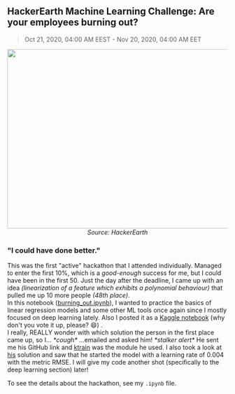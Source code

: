 ## HackerEarth Machine Learning Challenge: Are your employees burning out?
> Oct 21, 2020, 04:00 AM EEST - Nov 20, 2020, 04:00 AM EET
<p align="center">
  <img width="910" height="410" src="https://media-fastly.hackerearth.com/media/hackathon/hackerearth-machine-learning-challenge-predict-burnout-rate/images/8beab99412-Burnout_Cover_Image.png"><br>
  <i>Source: HackerEarth</i>
</p>

### "I could have done better."
This was the first "active" hackathon that I attended individually. Managed to enter the first 10%, which is a _good-enough_ success for me, but I could have been in the first 50. 
Just the day after the deadline, I came up with an idea _(linearization of a feature which exhibits a polynomial behaviour)_ that pulled me up 10 more people _(48th place)_.<br>
In this notebook ([burning_out.ipynb](https://github.com/gulmert89/projects/blob/main/burnout_rate/burning_out.ipynb)), I wanted to practice the basics of linear regression models and some other ML tools once again since I mostly focused on deep learning lately. Also I posted it as a [Kaggle notebook](https://www.kaggle.com/gulmert89/a-regression-adventure-up-to-92-98) (why don't you vote it up, please? :smile:) .<br> I really, REALLY wonder with which solution the person in the first place came up, so I... _\*cough\*_ ...emailed and asked him! _\*stalker alert\*_ He sent me his GitHub link and [ktrain](https://github.com/amaiya/ktrain) was the module he used. I also took a look at [his](https://github.com/victorkras2008/HackerEarth-Machine-Learning-Challenge) solution and saw that he started the model with a learning rate of 0.004 with the metric RMSE. I will give my code another shot (specifically to the deep learning section) later!<br>

To see the details about the hackathon, see my <code>.ipynb</code> file.

